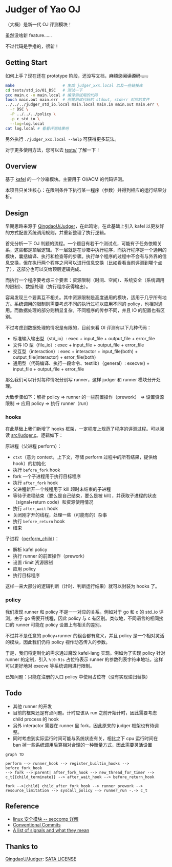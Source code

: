 # Judger of Yao OJ

（大概）是新一代 OJ 评测模块！

虽然没啥新 feature……

不过代码是手撸的，很新！

## Getting Start

如何上手？现在还在 prototype 阶段，还没写文档，~~麻烦您阅读源码……~~

```bash
make                     # 生成 judger_xxx.local 以及一些链接库
cd tests/std_io/01_DSC   # 测试一下
gcc main.c -o main.local # 编译测试用的代码
touch main.out main.err  # 创建测试代码的 stdout, stderr 对应的文件
../../../judger_std_io.local main.local main.in main.out main.err \
  -r DSC \
  -P ../../../policy \
  -p c_std_io \
  --log=log.local
cat log.local # 看看评测结果吧
```

另外执行 `./judger_xxx.local --help` 可获得更多玩法。

对于更多使用方法，您可以去 [tests/](https://github.com/sshwy/yaoj-judger/tree/master/tests) 了解一下！

## Overview

基于 [kafel](https://github.com/google/kafel) 的一个沙箱模块。主要用于 OI/ACM 的代码评测。

本项目只关注核心：在限制条件下执行某一程序（参数）并得到相应的运行结果分析。

## Design

早期思路来源于 [QingdaoU/Judger](https://github.com/QingdaoU/Judger)，在此鸣谢。在此基础上引入 kafel 以更友好的方式配置系统调用规则，并重新整理了执行逻辑。

首先分析一下 OJ 判题的流程。一个题目有若干个测试点，可能有子任务依赖关系，这些都是顶层逻辑。下一层就是在沙箱中执行程序，而执行程序是一个通用的模块，囊括编译、执行和检查等的步骤。执行单个程序的过程中不会有与外界的信息交换，但在执行两个程序之间可以进行信息交换（比如看看当前评测到哪个点了），这部分也可以交给顶层逻辑完成。

而执行一个程序要考虑三个要素：资源限制（时间、空间）、系统安全（系统调用的限制）、数据处理（执行程序获得输出）。

容易发现三个要素互不相关。其中资源限制是高度通用的模块，适用于几乎所有地方。系统调用的限制则需要考虑不同的执行过程以应用不同的 policy，也相对通用。而数据处理的部分则稍显复杂。不同程序的传参不同，并且 IO 的配置也有区别。

不过考虑到数据处理的情况是有限的，目前来看 OI 评测有以下几种代码：

- 标准输入输出型（std_io）: exec + input_file + output_file + error_file
- 文件 IO 型（file_io）: exec + input_file + output_file + error_file
- 交互型（interaction）: exec + interactor + input_file(both) + output_file(interactor) + error_file(both)
- 通用型（代码编译、执行一段命令、testlib）（general）: execve() + input_file + output_file + error_file

那么我们可以针对每种情况分别写 runner，这样 judger 和 runner 模块分开处理。

大致步骤如下：解析 policy => runner 的一些前置操作（prework） => 设置资源限制 => 应用 policy => 执行 runner（run）

### hooks

在此基础上我们新增了 hooks 框架，一定程度上规范了程序的评测过程。可以阅读 [src/judger.c](https://github.com/sshwy/yaoj-judger/blob/master/src/judger.c#L111-L153)。逻辑如下：

原进程（父进程 perform）：

- `ctxt`（意为 context，上下文，存储 perform 过程中的所有结果，提供给 hook）的初始化
- 执行 `before_fork` hook
- fork 一个子进程用于执行目标程序
- 执行 `after_fork` hook
- 父进程新开一个线程用于 kill 超时未结束的子进程
- 等待子进程结束（要么是自己结束，要么是被 kill），并获取子进程的状态（signal+return code）和资源使用情况
- 执行 `after_wait` hook
- 关闭刚才开的线程，处理一些（可能有的）杂事
- 执行 `before_return` hook
- 结束

子进程（[perform_child](https://github.com/sshwy/yaoj-judger/blob/master/src/judger.c#L100-L109)）：

- 解析 kafel policy
- 执行 runner 的前置操作（prework）
- 设置 rlimit 资源限制
- 应用 policy
- 执行目标程序

这样一来大部分的逻辑判断（计时、判断运行结果）就可以封装为 hooks 了。

### policy

我们发现 runner 和 policy 不是一一对应的关系。例如对于 go 和 c 的 std_io 评测，由于 go 需要开线程，因此 policy 与 c 有区别。类似地，不同语言的相同接口的 runner 可能在 policy 设置上有相关的差别。

不过并不是任意的 policy+runner 的组合都有意义，并且 policy 是一个相对灵活的模块，因此我们仍将 policy 视作动态传入的参数。

于是，我们将定制化的需求通过魔改 kafel-lang 实现。例如为了实现 policy 针对 runner 的定制，引入 `%[0-9]s` 占位符表示 runner 的参数列表字符串地址。这样可以更好地对 execve 等系统调用进行限制。

已知问题：只能在注册的入口 policy 中使用占位符（没有实现递归替换）

## Todo

- 其他 runner 的开发
- 目前的框架还是有点问题。计时应该从 run 之前开始计时，因此需要考虑 child process 的 hook
- 另外 interactor 需要在 runner 里 fork，因此原来的 judger 框架也有待调整。
- 同时考虑到实际运行时间可能与系统状态有关，相比之下 cpu 运行时间在 ban 掉一些系统调用后算相对合理的一种衡量方式，因此需要灵活设置

```mermaid
graph TD

perform --> runner_hook --> register_builtin_hooks --> before_fork_hook 
--> fork -->|parent| after_fork_hook --> new_thread_for_timer --> c_t{{child_terminate}} --> after_wait_hook --> before_return_hook

fork -->|child| child_after_fork_hook --> runner_prework --> resource_limitation --> syscall_policy --> runner_run -.-> c_t
```



## Reference

- [linux 安全模块 -- seccomp 详解](https://zhuanlan.zhihu.com/p/363174561)
- [Conventional Commits](https://www.conventionalcommits.org/en/v1.0.0/)
- [A list of signals and what they mean](https://www-uxsup.csx.cam.ac.uk/courses/moved.Building/signals.pdf)

## Thanks to

[QingdaoU/Judger](https://github.com/QingdaoU/Judger): [SATA LICENSE](https://github.com/QingdaoU/Judger/raw/newnew/LICENSE)
